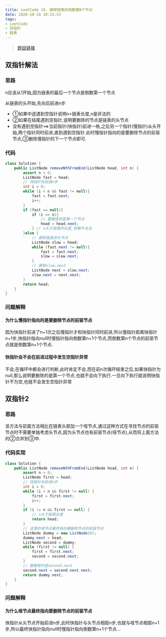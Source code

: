 ```yaml
---
title: LeetCode 19. 删除链表的倒数第N个节点
date: 2020-10-18 10:15:53
tags:
- LeetCode
- 双指针
- 链表
---
```


>[题目链接](https://leetcode-cn.com/problems/remove-nth-node-from-end-of-list/)

## 双指针解法

### 思路


<!-- more -->

n应该从1开始,因为链表的最后一个节点是倒数第一个节点

从链表的头开始,先向后前进n步
- ①如果中途遇到空指针说明n>链表长度,n是非法的
- ②如果在结尾遇到空指针,说明要删除的节点是链表的头节点
- 没有遇到空指针==>当前指针(快指针)前进一格,之后另一个指针(慢指针)从头开始,两个指针同时前进,直到遇到空指针.此时慢指针指向的是要删除节点的前驱节点,③删除慢指针的下一个节点即可.

### 代码

```Java
class Solution {
    public ListNode removeNthFromEnd(ListNode head, int n) {
        assert n > 0;
        ListNode fast = head;
        // 快指针先前进n步
        int i = 0;
        while (i < n && fast != null){
            fast = fast.next;
            i++;
        }
        if (fast == null){
            if (i == n){
                // 要删除的是第一个节点
                head = head.next;
            } // n大于链表的长度,参数不合法
        }else {
            // 删除链表非头节点
            ListNode slow = head;
            while (fast.next != null){
                fast = fast.next;
                slow = slow.next;
            }
            // 删除slow.next
            ListNode next = slow.next;
            slow.next = next.next;
        }
        return head;
    }
}
```

### 问题解释

#### 为什么慢指针指向的是要删除节点的前驱节点

因为快指针前进了n+1次之后慢指针才和快指针同时前进,所以慢指针距离快指针n+1步,快指针指向null时慢指针指向倒数第n+1个节点,而倒数第n个节点的前驱节点就是倒数第n+1个节点.

#### 快指针会不会在前进过程中发生空指针异常

不会,在循环中都会进行判断,此时肯定不会,而在前n次循环结束之后,如果快指针为null,那么说明要删除的是第一个节点,也就不会向下执行.一旦向下执行就说明快指针不为空,也就不会发生空指针异常

## 双指针2

### 思路

该方法与前面方法相比在链表头部加一个哑节点,通过这种方式在寻找节点的前驱节点时不需要单独考虑头节点,因为头节点也有前驱节点(哑节点),从而将上面方法的②合并到③中.

### 代码实现

```Java
class Solution {
    public ListNode removeNthFromEnd(ListNode head, int n) {
        assert n > 0;
        ListNode first = head;
        // 快指针先前进n步
        int i = 0;
        while (i < n && first != null) {
            first = first.next;
            i++;
        }
        if (i != n && first == null) {
            // n大于链表长度
            return head;
        }
        // 这里的哑节点最终指向要删除节点的前驱节点
        ListNode dummy = new ListNode(0);
        dummy.next = head;
        ListNode second = dummy;
        while (first != null) {
            first = first.next;
            second = second.next;
        }
        // 要删除的是second.next
        second.next = second.next.next;
        return dummy.next;
    }
}
```

### 问题解释

#### 为什么哑节点最终指向要删除节点的前驱节点

快指针从头节点开始前进n步,此时快指针与头节点相距n步,也就与哑节点相距n+1步,所以最终快指针指向null时慢指针指向倒数第n+1个节点...